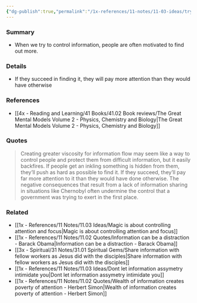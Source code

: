 ```yaml
---
{"dg-publish":true,"permalink":"/1x-references/11-notes/11-03-ideas/trying-to-control-information-often-backfires/","title":"Trying to control information often backfires","created":"2025-04-19T12:27:39.918+03:00","updated":"2025-04-19T20:40:09.159+03:00"}
---
```



### Summary
- When we try to control information, people are often motivated to find out more. 

### Details
- If they succeed in finding it, they will pay more attention than they would have otherwise

### References
- [[4x - Reading and Learning/41 Books/41.02 Book reviews/The Great Mental Models Volume 2 - Physics, Chemistry and Biology\|The Great Mental Models Volume 2 - Physics, Chemistry and Biology]]

### Quotes
> Creating greater viscosity for information flow may seem like a way to control people and protect them from difficult information, but it easily backfires. If people get an inkling something is hidden from them, they’ll push as hard as possible to find it. If they succeed, they’ll pay far more attention to it than they would have done otherwise. The negative consequences that result from a lack of information sharing in situations like Chernobyl often undermine the control that a government was trying to exert in the first place.


### Related
- [[1x - References/11 Notes/11.03 Ideas/Magic is about controlling attention and focus\|Magic is about controlling attention and focus]]
- [[1x - References/11 Notes/11.02 Quotes/Information can be a distraction - Barack Obama\|Information can be a distraction - Barack Obama]]
- [[3x - Spiritual/31 Notes/31.01 Spiritual Gems/Share information with fellow workers as Jesus did with the disciples\|Share information with fellow workers as Jesus did with the disciples]]
- [[1x - References/11 Notes/11.03 Ideas/Dont let information assymetry intimidate you\|Dont let information assymetry intimidate you]]
- [[1x - References/11 Notes/11.02 Quotes/Wealth of information creates poverty of attention - Herbert Simon\|Wealth of information creates poverty of attention - Herbert Simon]]
